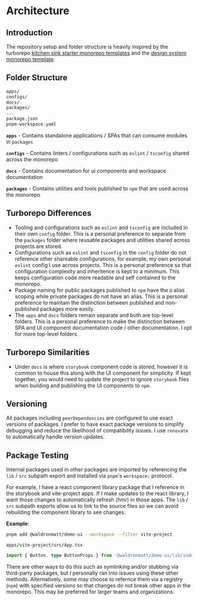 # Architecture

## Introduction

The repository setup and folder structure is heavily inspired by the turborepo [kitchen sink starter monorepo templates](https://github.com/vercel/turbo/tree/main/examples/kitchen-sink) and the [design system monorepo template](https://github.com/vercel/turbo/tree/main/examples/design-system).

## Folder Structure

```bash
apps/
configs/
docs/
packages/
...
package.json
pnpm-workspace.yaml
```

**`apps`** - Contains standalone applications / SPAs that can consume modules in `packages`

**`configs`** - Contains linters / configurations such as `eslint` / `tsconfig` shared across the monorepo

**`docs`** - Contains documentation for ui components and workspace documentation

**`packages`** - Contains utilities and tools published to `npm` that are used across the monorepo

## Turborepo Differences

- Tooling and configurations such as `eslint` and `tsconfig` are included in their own `config` folder. This is a personal preference to separate from the `packages` folder where reusable packages and utilities shared across projects are stored.
- Configurations such as `eslint` and `tsconfig` in the `config` folder do not reference other shareable configurations, for example, my own personal `eslint` config I use across projects. This is a personal preference so that configuration complexity and inheritence is kept to a minimum. This keeps configuration code more readable and self contained to the monorepo.
- Package naming for public packages published to `npm` have the `@` alias scoping while private packages do not have an alias. This is a personal preference to maintain the distinction between published and non-published packages more easily.
- The `apps` and `docs` folders remain separate and both are top-level folders. This is a personal preference to make the distinction between SPA and UI component documentation code / other documentation. I opt for more top-level folders.

## Turborepo Similarities

- Under `docs` is where `storybook` component code is stored, however it is common to house this along with the UI component for simplicity. If kept together, you would need to update the project to ignore `storybook` files when building and publishing the UI components to `npm`.

## Versioning

All packages including `peerDependencies` are configured to use exact versions of packages. I prefer to have exact package versions to simplify debugging and reduce the likelihood of compatibility issues. I use `renovate` to automatically handle version updates.

## Package Testing

Internal packages used in other packages are imported by referencing the `lib` / `src` subpath export and installed via `pnpm`'s `workspace:` protocol.

For example, I have a react component library package that I reference in the storybook and vite-project apps. If I make updates to the react library, I want those changes to automatically refresh (hmr) in those apps. The `lib` / `src` subpath exports allow us to link to the source files so we can avoid rebuilding the component library to see changes.

**Example**:

```bash
pnpm add @waldronmatt/demo-ui --workspace --filter vite-project
```

`apps/vite-project/src/App.tsx`

```ts
import { Button, type ButtonProps } from '@waldronmatt/demo-ui/lib/index.js';
```

There are other ways to do this such as symlinking and/or stubbing via third-party packages, but I personally ran into issues using these other methods. Alternatively, some may choose to refernce them via a registry (`npm`) with specified versions so that changes do not break other apps in the monorepo. This may be preferred for larger teams and organizations.
